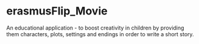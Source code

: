 # erasmusFlip_Movie

An educational application - to boost creativity in children by providing them characters, plots, settings and endings in order to write a short story.
